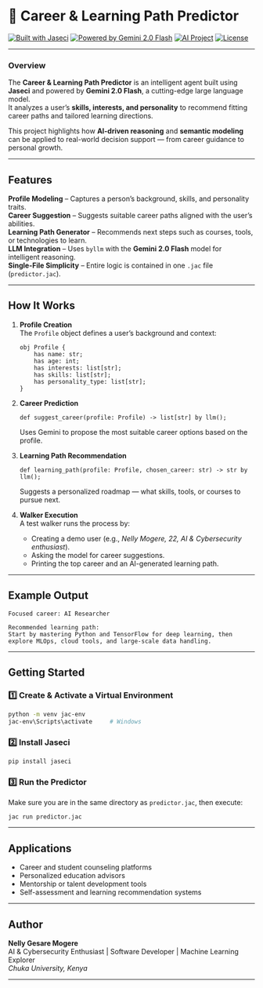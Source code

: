 # 🧠 Career & Learning Path Predictor  

[![Built with Jaseci](https://img.shields.io/badge/Built%20with-Jaseci-blueviolet?style=for-the-badge)](https://jaseci.org)
[![Powered by Gemini 2.0 Flash](https://img.shields.io/badge/Powered%20by-Gemini%202.0%20Flash-blue?style=for-the-badge)](https://deepmind.google/technologies/gemini/)
[![AI Project](https://img.shields.io/badge/Category-AI%20%7C%20Machine%20Learning-orange?style=for-the-badge)]()
[![License](https://img.shields.io/badge/License-MIT-green?style=for-the-badge)]()

---

### Overview  
The **Career & Learning Path Predictor** is an intelligent agent built using **Jaseci** and powered by **Gemini 2.0 Flash**, a cutting-edge large language model.  
It analyzes a user’s **skills, interests, and personality** to recommend fitting career paths and tailored learning directions.  

This project highlights how **AI-driven reasoning** and **semantic modeling** can be applied to real-world decision support — from career guidance to personal growth.

---

## Features  

**Profile Modeling** – Captures a person’s background, skills, and personality traits.  
**Career Suggestion** – Suggests suitable career paths aligned with the user’s abilities.  
**Learning Path Generator** – Recommends next steps such as courses, tools, or technologies to learn.  
**LLM Integration** – Uses `byllm` with the **Gemini 2.0 Flash** model for intelligent reasoning.  
**Single-File Simplicity** – Entire logic is contained in one `.jac` file (`predictor.jac`).  

---

## How It Works  

1. **Profile Creation**  
   The `Profile` object defines a user’s background and context:
   ```jac
   obj Profile {
       has name: str;
       has age: int;
       has interests: list[str];
       has skills: list[str];
       has personality_type: list[str];
   }
   ```

2. **Career Prediction**  
   ```jac
   def suggest_career(profile: Profile) -> list[str] by llm();
   ```
   Uses Gemini to propose the most suitable career options based on the profile.

3. **Learning Path Recommendation**  
   ```jac
   def learning_path(profile: Profile, chosen_career: str) -> str by llm();
   ```
   Suggests a personalized roadmap — what skills, tools, or courses to pursue next.

4. **Walker Execution**  
   A test walker runs the process by:
   - Creating a demo user (e.g., *Nelly Mogere, 22, AI & Cybersecurity enthusiast*).  
   - Asking the model for career suggestions.  
   - Printing the top career and an AI-generated learning path.

---

## Example Output  
```
Focused career: AI Researcher

Recommended learning path:
Start by mastering Python and TensorFlow for deep learning, then explore MLOps, cloud tools, and large-scale data handling.
```

---

## Getting Started  

### 1️⃣ Create & Activate a Virtual Environment  
```bash
python -m venv jac-env
jac-env\Scripts\activate     # Windows
```

### 2️⃣ Install Jaseci  
```bash
pip install jaseci
```

### 3️⃣ Run the Predictor  
Make sure you are in the same directory as `predictor.jac`, then execute:  
```bash
jac run predictor.jac
```

---

##  Applications  
- Career and student counseling platforms  
- Personalized education advisors  
- Mentorship or talent development tools  
- Self-assessment and learning recommendation systems  

---

## Author  
**Nelly Gesare Mogere**  
 AI & Cybersecurity Enthusiast | Software Developer | Machine Learning Explorer  
 *Chuka University, Kenya*  

---
